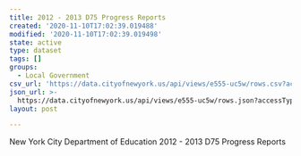```yaml
---
title: 2012 - 2013 D75 Progress Reports
created: '2020-11-10T17:02:39.019488'
modified: '2020-11-10T17:02:39.019498'
state: active
type: dataset
tags: []
groups:
  - Local Government
csv_url: 'https://data.cityofnewyork.us/api/views/e555-uc5w/rows.csv?accessType=DOWNLOAD'
json_url: >-
  https://data.cityofnewyork.us/api/views/e555-uc5w/rows.json?accessType=DOWNLOAD
layout: post

---
```

New York City Department of Education 2012 - 2013 D75 Progress Reports
